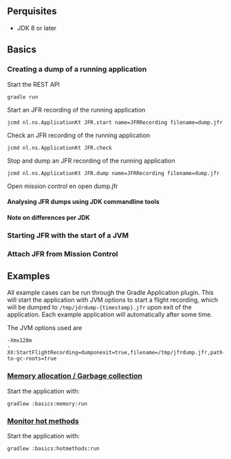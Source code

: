 ## Perquisites
- JDK 8 or later
## Basics
### Creating a dump of a running application
 Start the REST API 
 ```shell
gradle run
```

Start an JFR recording of the running application
```shell
jcmd nl.ns.ApplicationKt JFR.start name=JFRRecording filename=dump.jfr
```

Check an JFR recording of the running application
```shell
jcmd nl.ns.ApplicationKt JFR.check
```

Stop and dump an JFR recording of the running application
```shell
jcmd nl.ns.ApplicationKt JFR.dump name=JFRRecording filename=dump.jfr
```

Open mission control en open dump.jfr
#### Analysing JFR dumps using JDK commandline tools 
#### Note on differences per JDK
### Starting JFR with the start of a JVM
### Attach JFR from Mission Control


## Examples
All example cases can be run through the Gradle Application plugin. This will start the application with JVM options to start a flight recording, which will be dumped to `/tmp/jdrdump-{timestamp}.jfr` upon exit of the application. Each example application will automatically after some time. 

The JVM options used are
```shell
-Xmx128m
-XX:StartFlightRecording=dumponexit=true,filename=/tmp/jfrdump.jfr,path-to-gc-roots=true
```
### [Memory allocation / Garbage collection](memory/src/main/java/nl/ns/jfr/Main.java)
Start the application with:
```shell
gradlew :basics:memory:run
```
### [Monitor hot methods](hotmethods/src/main/java/nl/ns/jfr/Main.java)
Start the application with:
```shell
gradlew :basics:hotmethods:run
```
